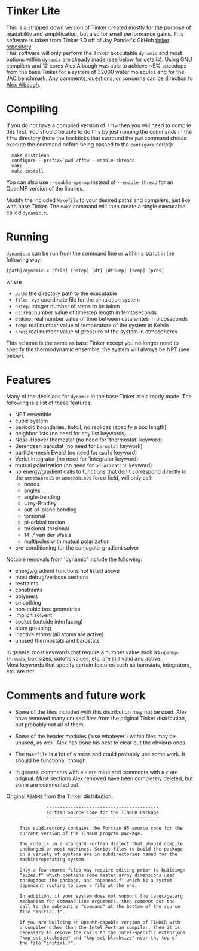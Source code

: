 # Tinker Lite

This is a stripped down version of Tinker created mostly for the
purpose of readability and simplification, but also for small
performance gains.  This software is taken from Tinker 7.0 off of Jay
Ponder's GitHub [tinker repository](https://github.com/jayponder/tinker).  
This software will only perform the Tinker executable `dynamic` and
most options within `dynamic` are already made (see below for
details).  Using GNU compilers and 12 cores Alex Albaugh was able to
achieve ~5% speedups from the base Tinker for a system of 32000 water
molecules and for the JAC benchmark.  Any comments, questions, or
concerns can be direction to [Alex
Albaugh](mailto:aalbaugh@berkeley.edu).


# Compiling

If you do not have a compiled version of `fftw` then you will need to
compile this first. You should be able to do this by just running the
commands in the `fftw` directory (note the backticks that surround 
the `pwd` command should execute the command before being passed to 
the `configure` script):

      make distclean
      configure --prefix=`pwd`/fftw --enable-threads
      make
      make install

You can also use `--enable-openmp` instead of `--enable-thread` for an
OpenMP version of the libaries.

Modify the included `Makefile` to your desired paths and compilers, just
like with base Tinker.  The `make` command will then create a single 
executable called `dynamic.x`.


# Running
`dynamic.x` can be run from the command line or within a script in the 
following way:

    [path]/dynamic.x [file] [nstep] [dt] [dtdump] [temp] [pres]

where 

* `path`: the directory path to the executable
* `file`: `.xyz` coordinate file for the simulation system
* `nstep`: integer number of steps to be taken
* `dt`: real number value of timestep length in femtoseconds
* `dtdump`: real number value of time between data writes in picoseconds
* `temp`: real number value of temperature of the system in Kelvin
* `pres`: real number value of pressure of the system in atmospheres

This scheme is the same as base Tinker except you no longer need to 
specify the thermodynamic ensemble, the system will always be NPT (see
below).


# Features
Many of the decisions for `dynamic` in the base Tinker are already made.  The
following is a list of these features:

* NPT ensemble
* cubic system
* periodic boundaries, tinfoil, no replicas (specify a box length)
* neighbor lists (no need for any list keywords)
* Nose-Hoover themostat (no need for 'thermostat' keyword)
* Berendsen barostat (no need for `barostat` keywork)
* particle-mesh Ewald (no need for `ewald` keyword)
* Verlet integrator (no need for 'integrator keyword)
* mutual polarization (no need for `polarization` keyword)
* no energy/gradient calls to functions that don't correspond directly to 
   the `amoebapro13` or a`moebabio09` force field, will only call:
  * bonds
  * angles
  * angle-bending
  * Urey-Bradley
  * out-of-plane bending
  * torsional
  * pi-orbital torsion
  * torsional-torsional
  * 14-7 van der Waals
  * multipoles with mutual polarization
* pre-conditioning for the conjugate-gradient solver
  
Notable removals from 'dynamic' include the following:

* energy/gradient functions not listed above
* most debug/verbose sections
* restraints
* constraints
* polymers
* smoothing
* non-cubic box geometries
* implicit solvent
* socket (outside interfacing)
* atom grouping
* inactive atoms (all atoms are active)
* unused thermostats and barostats
  
In general most keywords that require a number value such as 
`openmp-threads`, box sizes, cutoffs values, etc. are still valid and active.  
Most keywords that specify certain features such as barostats, 
integrators, etc. are not.


# Comments and future work

* Some of the files included with this distribution may not be used.  Alex 
  have removed many unused files from the original Tinker distribution, 
  but probably not all of them.

* Some of the header modules ('use whatever') within files may be unused,
 as well.  Alex has done his best to clear out the obvious ones.
 
* The `Makefile` is a bit of a mess and could probably use some work. It 
 should be functional, though.
 
* In general comments with a `!` are mine and comments with a `c` are 
 original.  Most sections Alex removed have been completely deleted, but 
 some are commented out.

Original `README` from the Tinker distribution:

                   ------------------------------------------
                   Fortran Source Code for the TINKER Package
                   ------------------------------------------

         This subdirectory contains the Fortran 95 source code for the
         current version of the TINKER program package.

         The code is in a standard Fortran dialect that should compile
         unchanged on most machines. Script files to build the package
         on a variety of systems are in subdirectories named for the
         machine/operating system.

         Only a few source files may require editing prior to building:
         "sizes.f" which contains some master array dimensions used
         throughout the package, and "openend.f" which is a system
         dependent routine to open a file at the end.

         In addition, if your system does not support the iargc/getarg
         mechanism for command line arguments, then comment out the
         call to the subroutine "command" at the bottom of the source
         file "initial.f".

         If you are building an OpenMP-capable version of TINKER with
         a compiler other than the Intel Fortran compiler, then it is
         necessary to remove the calls to the Intel-specific extensions
         "kmp_set_stacksize" and "kmp-set-blocksize" near the top of
         the file "initial.f".

